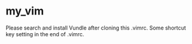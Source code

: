 # my_vim

Please search and install Vundle after cloning this .vimrc.
Some shortcut key setting in the end of .vimrc.
